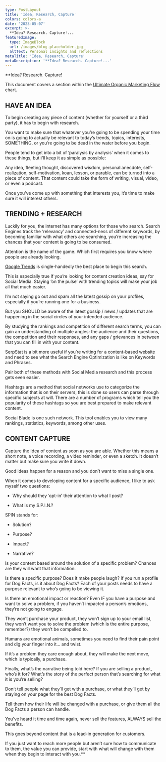 ```yaml
---
type: PostLayout
title: 'Idea, Research, Capture'
colors: colors-a
date: '2023-05-07'
excerpt: >-
  **Idea? Research. Capture!...
featuredImage:
  type: ImageBlock
  url: /images/blog-placeholder.jpg
  altText: Personal insights and reflections
metaTitle: 'Idea, Research, Capture'
metaDescription: '**Idea? Research. Capture!...'
---
```


**Idea? Research. Capture!

This document covers a section within the [Ultimate Organic Marketing Flow](https://www.facebook.com/groups/virtualvisionaries/permalink/717899405673520/) chart.

## HAVE AN IDEA

To begin creating any piece of content (whether for yourself or a third party), it has to begin with research.

You want to make sure that whatever you’re going to be spending your time on is going to actually be relevant to today’s trends, topics, interests, SOMETHING, or you’re going to be dead in the water before you begin.

People tend to get into a bit of ‘paralysis by analysis’ when it comes to these things, but i’ll keep it as simple as possible:

Any idea, fleeting thought, discovered wisdom, personal anecdote, self-realization, self-motivation, koan, lesson, or parable, can be turned into a piece of content. That content could take the form of writing, visual, video, or even a podcast.

Once you’ve come up with something that interests you, it’s time to make sure it will interest others.

## TRENDING + RESEARCH

Luckily for you, the internet has many options for those who search. Search Engines track the ‘relevancy’ and connected-ness of different keywords, by becoming familiar with what others are searching, you’re increasing the chances that your content is going to be consumed.

Attention is the name of the game. Which first requires you know where people are already looking.

[Google Trends](https://l.facebook.com/l.php?u=http%3A%2F%2Ftrends.google.com%2F%3Ffbclid%3DIwAR16IBHU9Swl2Q6myxqMi7KFSPTHNE79mjbMKo5G7N-PzUIiDH5yLM3eKZ4&h=AT0vJLXp23ytlFuWjhIQqc9muRJirslnENuU_TMrDXA0e9FfR-mHxRzNZseQkFlYpKxGiaYgcwUfyovpQSq1gCUzln9eyK63vSsf2N0qpc15oG5aAkY7SJQZq62D2rSn-gVBxjVaAepaBCwxsLvq7Q) is single-handedly the best place to begin this search.

This is especially true if you’re looking for content creation ideas, say for Social Media. Staying ‘on the pulse’ with trending topics will make your job all that much easier.

I’m not saying go out and spam all the latest gossip on your profiles, especially if you’re running one for a business.

But you SHOULD be aware of the latest gossip / news / updates that are happening in the social circles of your intended audience.

By studying the rankings and competition of different search terms, you can gain an understanding of multiple angles: the audience and their questions, the competition and their responses, and any gaps / grievances in between that you can fill in with your content.

SerpStat is a bit more useful if you’re writing for a content-based website and need to see what the Search Engine Optimization is like on Keywords and Phrases.

Pair both of these methods with Social Media research and this process gets even easier.

Hashtags are a method that social networks use to categorize the information that is on their servers, this is done so users can parse through specific subjects at will. There are a number of programs which tell you the popularity of these hashtags so you are best prepared to make relevant content.

Social Blade is one such network. This tool enables you to view many rankings, statistics, keywords, among other uses.

## CONTENT CAPTURE

Capture the Idea of content as soon as you are able. Whether this means a short note, a voice recording, a video reminder, or even a sketch. It doesn’t matter but make sure you write it down.

Good ideas happen for a reason and you don’t want to miss a single one.

When it comes to developing content for a specific audience, I like to ask myself two questions:

-   Why should they ‘opt-in’ their attention to what I post?
    
-   What is my S.P.I.N.?
    

SPIN stands for:

-   Solution?
    
-   Purpose?
    
-   Impact?
    
-   Narrative?
    

Is your content based around the solution of a specific problem? Chances are they will want that information.

Is there a specific purpose? Does it make people laugh? If you run a profile for Dog Facts, is it about Dog Facts? Each of your posts needs to have a purpose relevant to who’s going to be viewing it.

Is there an emotional impact or reaction? Even IF you have a purpose and want to solve a problem, if you haven’t impacted a person’s emotions, they’re not going to engage.

They won’t purchase your product, they won’t sign up to your email list, they won’t want you to solve the problem (which is the entire purpose, remember?) they won’t be compelled to.

Humans are emotional animals, sometimes you need to find their pain point and dig your finger into it... and twist.

If it’s a problem they care enough about, they will make the next move, which is typically, a purchase.

Finally, what’s the narrative being told here? If you are selling a product, who’s it for? What’s the story of the perfect person that’s searching for what it is you’re selling?

Don’t tell people what they’ll get with a purchase, or what they’ll get by staying on your page for the best Dog Facts.

Tell them how their life will be changed with a purchase, or give them all the Dog Facts a person can handle.

You’ve heard it time and time again, never sell the features, ALWAYS sell the benefits.

This goes beyond content that is a lead-in generation for customers.

If you just want to reach more people but aren’t sure how to communicate to them, the value you can provide, start with what will change with them when they begin to interact with you.**